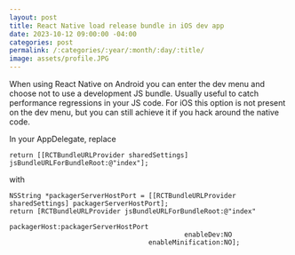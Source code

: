 ```yaml
---
layout: post
title: React Native load release bundle in iOS dev app
date: 2023-10-12 09:00:00 -04:00
categories: post
permalink: /:categories/:year/:month/:day/:title/
image: assets/profile.JPG
---
```


When using React Native on Android you can enter the dev menu and choose not to use a development JS bundle. Usually useful to catch performance regressions in your JS code. For iOS this option is not present on the dev menu, but you can still achieve it if you hack around the native code.

In your AppDelegate, replace

```obj-c
return [[RCTBundleURLProvider sharedSettings] jsBundleURLForBundleRoot:@"index"];
```

with

```obj-c
NSString *packagerServerHostPort = [[RCTBundleURLProvider sharedSettings] packagerServerHostPort];
return [RCTBundleURLProvider jsBundleURLForBundleRoot:@"index"
                                         packagerHost:packagerServerHostPort
                                            enableDev:NO
                                   enableMinification:NO];
```
